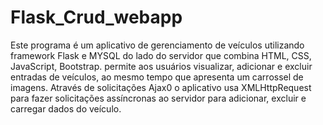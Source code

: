 # Flask_Crud_webapp

Este programa é um aplicativo de gerenciamento de veículos utilizando framework Flask e MYSQL do lado do servidor que combina HTML, CSS, JavaScript, Bootstrap.
permite aos usuários visualizar, adicionar e excluir entradas de veículos, ao mesmo tempo que apresenta um carrossel de imagens.
Através de solicitações Ajax0 o aplicativo usa XMLHttpRequest para fazer solicitações assíncronas ao servidor para adicionar, excluir e carregar dados do veículo.


